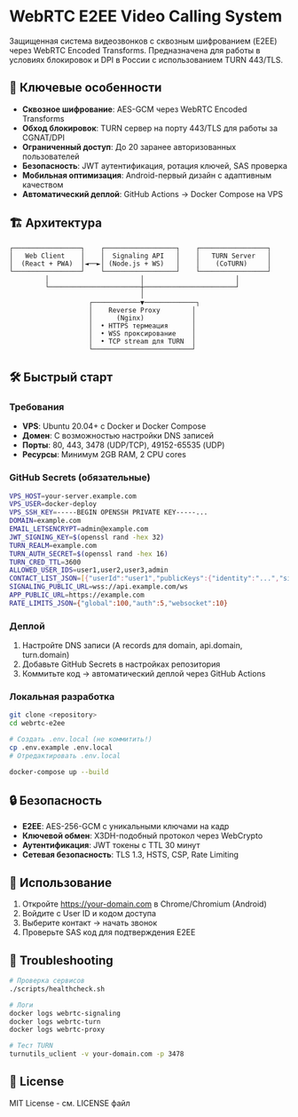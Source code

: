 # WebRTC E2EE Video Calling System

Защищенная система видеозвонков с сквозным шифрованием (E2EE) через WebRTC Encoded Transforms. Предназначена для работы в условиях блокировок и DPI в России с использованием TURN 443/TLS.

## 🔐 Ключевые особенности

- **Сквозное шифрование**: AES-GCM через WebRTC Encoded Transforms
- **Обход блокировок**: TURN сервер на порту 443/TLS для работы за CGNAT/DPI
- **Ограниченный доступ**: До 20 заранее авторизованных пользователей
- **Безопасность**: JWT аутентификация, ротация ключей, SAS проверка
- **Мобильная оптимизация**: Android-первый дизайн с адаптивным качеством
- **Автоматический деплой**: GitHub Actions → Docker Compose на VPS

## 🏗️ Архитектура

```
┌─────────────────┐    ┌──────────────────┐    ┌─────────────────┐
│   Web Client    │    │  Signaling API   │    │   TURN Server   │
│  (React + PWA)  │◄──►│ (Node.js + WS)   │    │    (CoTURN)     │
└─────────────────┘    └──────────────────┘    └─────────────────┘
         │                       │                       │
         └───────────────────────┼───────────────────────┘
                                 │
                    ┌────────────▼─────────────┐
                    │    Reverse Proxy        │
                    │      (Nginx)            │
                    │  • HTTPS термеация      │
                    │  • WSS проксирование    │
                    │  • TCP stream для TURN  │
                    └─────────────────────────┘
```

## 🛠️ Быстрый старт

### Требования
- **VPS**: Ubuntu 20.04+ с Docker и Docker Compose
- **Домен**: С возможностью настройки DNS записей
- **Порты**: 80, 443, 3478 (UDP/TCP), 49152-65535 (UDP)
- **Ресурсы**: Минимум 2GB RAM, 2 CPU cores

### GitHub Secrets (обязательные)

```bash
VPS_HOST=your-server.example.com
VPS_USER=docker-deploy
VPS_SSH_KEY=-----BEGIN OPENSSH PRIVATE KEY-----...
DOMAIN=example.com
EMAIL_LETSENCRYPT=admin@example.com
JWT_SIGNING_KEY=$(openssl rand -hex 32)
TURN_REALM=example.com
TURN_AUTH_SECRET=$(openssl rand -hex 16)
TURN_CRED_TTL=3600
ALLOWED_USER_IDS=user1,user2,user3,admin
CONTACT_LIST_JSON=[{"userId":"user1","publicKeys":{"identity":"...","signedPreKey":"...","signature":"..."}}]
SIGNALING_PUBLIC_URL=wss://api.example.com/ws
APP_PUBLIC_URL=https://example.com
RATE_LIMITS_JSON={"global":100,"auth":5,"websocket":10}
```

### Деплой

1. Настройте DNS записи (A records для domain, api.domain, turn.domain)
2. Добавьте GitHub Secrets в настройках репозитория
3. Коммитьте код → автоматический деплой через GitHub Actions

### Локальная разработка

```bash
git clone <repository>
cd webrtc-e2ee

# Создать .env.local (не коммитить!)
cp .env.example .env.local
# Отредактировать .env.local

docker-compose up --build
```

## 🔒 Безопасность

- **E2EE**: AES-256-GCM с уникальными ключами на кадр
- **Ключевой обмен**: X3DH-подобный протокол через WebCrypto
- **Аутентификация**: JWT токены с TTL 30 минут
- **Сетевая безопасность**: TLS 1.3, HSTS, CSP, Rate Limiting

## 📱 Использование

1. Откройте https://your-domain.com в Chrome/Chromium (Android)
2. Войдите с User ID и кодом доступа
3. Выберите контакт → начать звонок
4. Проверьте SAS код для подтверждения E2EE

## 🐛 Troubleshooting

```bash
# Проверка сервисов
./scripts/healthcheck.sh

# Логи
docker logs webrtc-signaling
docker logs webrtc-turn
docker logs webrtc-proxy

# Тест TURN
turnutils_uclient -v your-domain.com -p 3478
```

## 📄 License

MIT License - см. LICENSE файл
